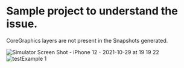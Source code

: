# Sample project to understand the issue. 

CoreGraphics layers are not present in the Snapshots generated. 


![Simulator Screen Shot - iPhone 12 - 2021-10-29 at 19 19 22](https://user-images.githubusercontent.com/5266699/139446721-929b1d26-9600-4853-889b-eb3bd45681b7.png)
![testExample 1](https://user-images.githubusercontent.com/5266699/139446752-c82c01f6-b710-4e3e-a9b8-a2ab80b9352e.png)
